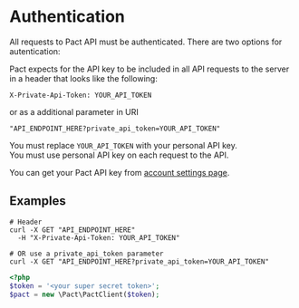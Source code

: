 # Authentication

All requests to Pact API must be authenticated. There are two options
for autentication:

Pact expects for the API key to be included in all API requests to the server in a header that looks like the following:

`X-Private-Api-Token: YOUR_API_TOKEN`

or as a additional parameter in URI

`"API_ENDPOINT_HERE?private_api_token=YOUR_API_TOKEN"`

<aside class="notice">
You must replace <code>YOUR_API_TOKEN</code> with your personal API key.
</aside>

<aside class="warning">
You must use personal API key on each request to the API.
</aside>

You can get your Pact API key from [account settings page](https://app.pact.im/account).


## Examples

```shell
# Header
curl -X GET "API_ENDPOINT_HERE"
  -H "X-Private-Api-Token: YOUR_API_TOKEN"

# OR use a private_api_token parameter
curl -X GET "API_ENDPOINT_HERE?private_api_token=YOUR_API_TOKEN"
```

```php
<?php
$token = '<your super secret token>';
$pact = new \Pact\PactClient($token);
```

